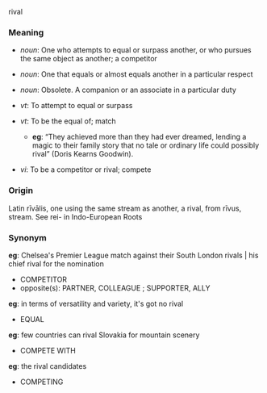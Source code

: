 rival
### Meaning
+ _noun_: One who attempts to equal or surpass another, or who pursues the same object as another; a competitor
+ _noun_: One that equals or almost equals another in a particular respect
+ _noun_: Obsolete. A companion or an associate in a particular duty

+ _vt_: To attempt to equal or surpass
+ _vt_: To be the equal of; match
    + __eg__: “They achieved more than they had ever dreamed, lending a magic to their family story that no tale or ordinary life could possibly rival” (Doris Kearns Goodwin).
+ _vi_: To be a competitor or rival; compete

### Origin

Latin rīvālis, one using the same stream as another, a rival, from rīvus, stream. See rei- in Indo-European Roots

### Synonym

__eg__: Chelsea's Premier League match against their South London rivals | his chief rival for the nomination

+ COMPETITOR
+ opposite(s): PARTNER, COLLEAGUE ; SUPPORTER, ALLY

__eg__: in terms of versatility and variety, it's got no rival

+ EQUAL

__eg__: few countries can rival Slovakia for mountain scenery

+ COMPETE WITH

__eg__: the rival candidates

+ COMPETING


